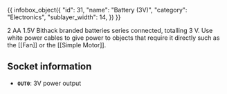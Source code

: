 {{ infobox_object({
	"id": 31,
	"name": "Battery (3V)",
	"category": "Electronics",
	"sublayer_width": 14,
}) }}

2 AA 1.5V Bithack branded batteries series connected, totalling 3 V. Use white power cables to give power to objects that require it directly such as the [[Fan]] or the [[Simple Motor]].

## Socket information
- **`OUT0`**: 3V power output